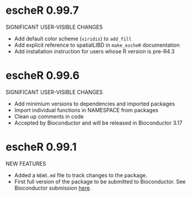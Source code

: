 # escheR 0.99.7
SIGNIFICANT USER-VISIBLE CHANGES
* Add default color scheme (`viridis`) to `add_fill`
* Add explicit reference to spatialLIBD in `make_escheR` documentation
* Add installation instruction for users whose R version is pre-R4.3 


# escheR 0.99.6
SIGNIFICANT USER-VISIBLE CHANGES
* Add minimium versions to dependencies and imported packages
* Import individual functions in NAMESPACE from packages
* Clean up comments in code
* Accepted by Bioconductor and will be released in Bioconductor 3.17

# escheR 0.99.1
NEW FEATURES
* Added a `NEWS.md` file to track changes to the package.
* First full version of the package to be submitted to Bioconductor. See Bioconductor submission [here](https://github.com/Bioconductor/Contributions/issues/2988#event-8964456296).
